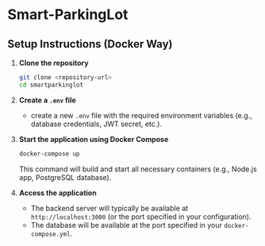 # Smart-ParkingLot

## Setup Instructions (Docker Way)

1. **Clone the repository**
   ```bash
   git clone <repository-url>
   cd smartparkinglot
   ```

2. **Create a `.env` file**
   - create a new `.env` file with the required environment variables (e.g., database credentials, JWT secret, etc.).

3. **Start the application using Docker Compose**
   ```bash
   docker-compose up
   ```

   This command will build and start all necessary containers (e.g., Node.js app, PostgreSQL database).

4. **Access the application**
   - The backend server will typically be available at `http://localhost:3000` (or the port specified in your configuration).
   - The database will be available at the port specified in your `docker-compose.yml`.